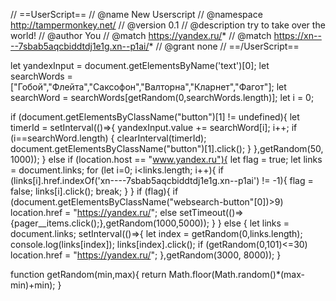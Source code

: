 // ==UserScript==
// @name         New Userscript
// @namespace    http://tampermonkey.net/
// @version      0.1
// @description  try to take over the world!
// @author       You
// @match        https://yandex.ru/*
// @match        https://xn----7sbab5aqcbiddtdj1e1g.xn--p1ai/*
// @grant        none
// ==/UserScript==


let yandexInput = document.getElementsByName('text')[0];
let searchWords = ["Гобой","Флейта","Саксофон","Валторна","Кларнет","Фагот"];
let searchWord = searchWords[getRandom(0,searchWords.length)];
let i = 0;

if (document.getElementsByClassName("button")[1] != undefined){
    let timerId = setInterval(()=>{
        yandexInput.value += searchWord[i];
        i++;
        if (i==searchWord.length) {
            clearInterval(timerId);
            document.getElementsByClassName("button")[1].click();
        }
    },getRandom(50, 1000));
}
else if (location.host == "www.yandex.ru"){
    let flag = true;
    let links = document.links;
    for (let i=0; i<links.length; i++){
        if (links[i].href.indexOf('xn----7sbab5aqcbiddtdj1e1g.xn--p1ai') != -1){
            flag = false;
            links[i].click();
            break;
        }
    }
    if (flag){
        if (document.getElementsByClassName("websearch-button"[0])>9)
            location.href = "https://yandex.ru/";
        else
            setTimeout(()=>{pager__items.click();},getRandom(1000,5000));
    }
}
    else {
    let links = document.links;
    setInterval(()=>{
        let index = getRandom(0,links.length);
        console.log(links[index]);
        links[index].click();
        if (getRandom(0,101)<=30) location.href = "https://yandex.ru/";
    },getRandom(3000, 8000));
    }

function getRandom(min,max){
    return Math.floor(Math.random()*(max-min)+min);
}